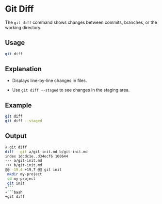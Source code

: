 # Git Diff

The `git diff` command shows changes between commits, branches, or the working directory.

## Usage
```bash
git diff
```

## Explanation
- Displays line-by-line changes in files.

- Use `git diff --staged` to see changes in the staging area.

## Example
```bash
git diff
git diff --staged
```

## Output
```bash
λ git diff
diff --git a/git-init.md b/git-init.md
index 1dcdc1e..d34ecf6 100644
--- a/git-init.md
+++ b/git-init.md
@@ -19,4 +19,7 @@ git init
 mkdir my-project
 cd my-project
 git init
+```
+```bash
+git diff
 ```